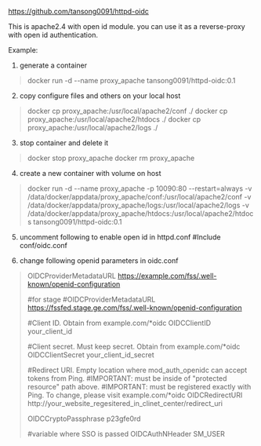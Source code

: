 
https://github.com/tansong0091/httpd-oidc

This is apache2.4 with open id module. you can use it as a reverse-proxy with open id authentication.

Example:

1. generate a container
>docker run -d --name proxy_apache tansong0091/httpd-oidc:0.1

2. copy configure files and others on your local host
>docker cp proxy_apache:/usr/local/apache2/conf ./
>docker cp proxy_apache:/usr/local/apache2/htdocs ./
>docker cp proxy_apache:/usr/local/apache2/logs ./

3. stop container and delete it
>docker stop proxy_apache
>docker rm proxy_apache

4. create a new container with volume on host
>docker run -d --name proxy_apache -p 10090:80 --restart=always -v /data/docker/appdata/proxy_apache/conf:/usr/local/apache2/conf -v /data/docker/appdata/proxy_apache/logs:/usr/local/apache2/logs -v /data/docker/appdata/proxy_apache/htdocs:/usr/local/apache2/htdocs tansong0091/httpd-oidc:0.1

5. uncomment following to enable open id in httpd.conf
#Include conf/oidc.conf

6. change following openid parameters in  oidc.conf

>OIDCProviderMetadataURL https://example.com/fss/.well-known/openid-configuration
>
>#for stage
>#OIDCProviderMetadataURL https://fssfed.stage.ge.com/fss/.well-known/openid-configuration
>
>#Client ID. Obtain from example.com/*oidc
>OIDCClientID your_client_id
>
>#Client secret. Must keep secret. Obtain from example.com/*oidc
>OIDCClientSecret  your_client_id_secret
>
>#Redirect URI. Empty location where mod_auth_openidc can accept tokens from Ping.
>#IMPORTANT: must be inside of "protected resource" path above.
>#IMPORTANT: must be registered exactly with Ping. To change, please visit example.com/*oidc
>OIDCRedirectURI http://your_website_regesitered_in_clinet_center/redirect_uri
>
>OIDCCryptoPassphrase p23gfe0rd
>
>#variable where SSO is passed
>OIDCAuthNHeader SM_USER

